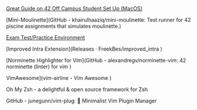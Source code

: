 [Great Guide on 42 Off Campus Student Set Up (MacOS)](https://github.com/LoredanaLoSurdo/42-Off-Campus-Student-Set-Up)



[Mini-Moulinette](GitHub - khairulhaaziq/mini-moulinette: Test runner for 42 piscine assignments that simulates moulinette.)

[Exam Test/Practice Environment](https://grademe.fr/)

[Improved Intra Extension](Releases · FreekBes/improved_intra )

[Norminette Highlighter for Vim](GitHub - alexandregv/norminette-vim: 42 norminette (linter) for vim )

VimAwesome](vim-airline - Vim Awesome )

Oh My Zsh - a delightful & open source framework for Zsh 

GitHub - junegunn/vim-plug: :hibiscus: Minimalist Vim Plugin Manager 
